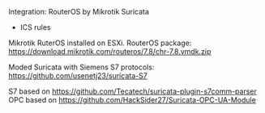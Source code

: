 Integration:
RouterOS by Mikrotik
Suricata
 + ICS rules
 
 
Mikrotik RuterOS installed on ESXi.
RouterOS package: https://download.mikrotik.com/routeros/7.8/chr-7.8.vmdk.zip

Moded Suricata with Siemens S7 protocols: https://github.com/usenetj23/suricata-S7

S7 based on https://github.com/Tecatech/suricata-plugin-s7comm-parser
OPC based on https://github.com/HackSider27/Suricata-OPC-UA-Module
